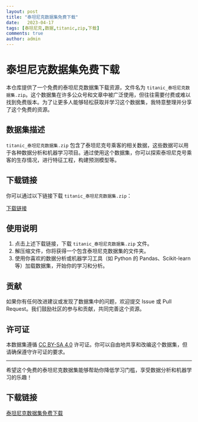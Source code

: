```yaml
---
layout: post
title: "泰坦尼克数据集免费下载"
date:   2023-04-17
tags: [泰坦尼克,数据,titanic,zip,下载]
comments: true
author: admin
---
```

# 泰坦尼克数据集免费下载

本仓库提供了一个免费的泰坦尼克数据集下载资源，文件名为 `titanic_泰坦尼克数据集.zip`。这个数据集在许多公众号和文章中被广泛使用，但往往需要付费或难以找到免费版本。为了让更多人能够轻松获取并学习这个数据集，我特意整理并分享了这个免费的资源。

## 数据集描述

`titanic_泰坦尼克数据集.zip` 包含了泰坦尼克号乘客的相关数据，这些数据可以用于各种数据分析和机器学习项目。通过使用这个数据集，你可以探索泰坦尼克号乘客的生存情况，进行特征工程，构建预测模型等。

## 下载链接

你可以通过以下链接下载 `titanic_泰坦尼克数据集.zip`：

[下载链接](./titanic_泰坦尼克数据集.zip)

## 使用说明

1. 点击上述下载链接，下载 `titanic_泰坦尼克数据集.zip` 文件。
2. 解压缩文件，你将获得一个包含泰坦尼克数据集的文件夹。
3. 使用你喜欢的数据分析或机器学习工具（如 Python 的 Pandas、Scikit-learn 等）加载数据集，开始你的学习和分析。

## 贡献

如果你有任何改进建议或发现了数据集中的问题，欢迎提交 Issue 或 Pull Request。我们鼓励社区的参与和贡献，共同完善这个资源。

## 许可证

本数据集遵循 [CC BY-SA 4.0](https://creativecommons.org/licenses/by-sa/4.0/) 许可证。你可以自由地共享和改编这个数据集，但请确保遵守许可证的要求。

---

希望这个免费的泰坦尼克数据集能够帮助你降低学习门槛，享受数据分析和机器学习的乐趣！

## 下载链接

[泰坦尼克数据集免费下载](https://pan.quark.cn/s/3c719e9e991f)